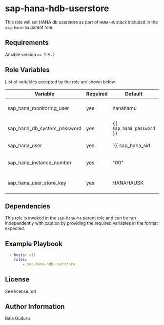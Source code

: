 sap-hana-hdb-userstore
======================

This role will set HANA db userstore as part of `HANA-HA` stack included in the `sap-hana-ha` parent role.

Requirements
------------

Ansible version `>= 2.9.2`

Role Variables
--------------

List of variables accepted by the role are shown below

| Variable                    | Required | Default                       | Choices      | Comments                  |
|-----------------------------|----------|-------------------------------|--------------|---------------------------|
| sap_hana_monitoring_user    | yes      | hanahamu                      |              | HANA monitoring user name |
| sap_hana_db_system_password | yes      | `{{ sap_hana_password }}`     |              | HANA db system password   |
| sap_hana_user               | yes      | `{{ sap_hana_sid|lower }}adm` |              | HANA sid adm username     |
| sap_hana_instance_number    | yes      | "00"                          |              | HANA instance number      |
| sap_hana_user_store_key     | yes      | HANAHAUSK                     |              | HANA userstore key name   |

Dependencies
------------

This role is invoked in the `sap-hana-ha` parent role and can be ran independently with caution by providing the required variables in the format expected.

Example Playbook
----------------

```yaml
  - hosts: all
    roles:
        - sap-hana-hdb-userstore
```

License
-------

See license.md

Author Information
------------------

Bala Guduru

